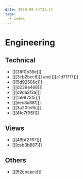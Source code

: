 ```yaml
---
date: 2020-09-24T23:17
tags: 
  - index
---
```


# Engineering

## Technical

- [[[38f0b39e]]]
- [[[3cb2bcc8]]] and [[[c1d717f7]]]
- [[[5d92506c]]]
- [[[d239e468]]]
- [[[c9da2f2a]]]
- [[[1a9925f5]]]
- [[[eec8a88f]]]
- [[[3a20fc6b]]]
- [[[4fc7f96f]]]

## Views
- [[[48bf2767]]]
- [[[cab3b887]]]

## Others
- [[[52cbeace]]]
